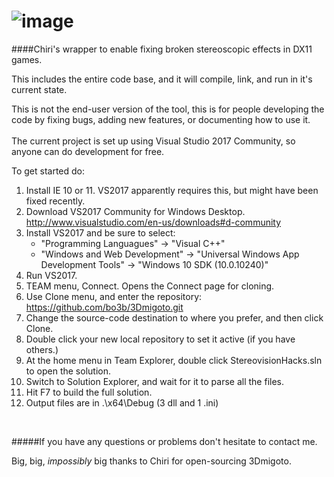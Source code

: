 ![image](https://mega.nz/file/k3lR0RLB#LEmRAIjzDu-UKVoNAGuizHB0Pc96zzoDxJkBxtFa2eg)
========
  
####Chiri's wrapper to enable fixing broken stereoscopic effects in DX11 games.

This includes the entire code base, and it will compile, link, and run in it's current state.

This is not the end-user version of the tool, this is for people developing the code by fixing
bugs, adding new features, or documenting how to use it.
<br>
<br>
The current project is set up using Visual Studio 2017 Community, so anyone can do development for free.

To get started do:

1. Install IE 10 or 11.  VS2017 apparently requires this, but might have been fixed recently.
1. Download VS2017 Community for Windows Desktop.
http://www.visualstudio.com/en-us/downloads#d-community
1. Install VS2017 and be sure to select:
   - "Programming Languagues" -> "Visual C++"
   - "Windows and Web Development" -> "Universal Windows App Development Tools" -> "Windows 10 SDK (10.0.10240)"
1. Run VS2017.
1. TEAM menu, Connect.  Opens the Connect page for cloning.
1. Use Clone menu, and enter the repository: 
https://github.com/bo3b/3Dmigoto.git
1. Change the source-code destination to where you prefer, and then click Clone.
1. Double click your new local repository to set it active (if you have others.)
1. At the home menu in Team Explorer, double click StereovisionHacks.sln to open the solution.
1. Switch to Solution Explorer, and wait for it to parse all the files.
1. Hit F7 to build the full solution.
1. Output files are in .\x64\Debug (3 dll and 1 .ini)
<br>

#####If you have any questions or problems don't hesitate to contact me.


Big, big, _impossibly_ big thanks to Chiri for open-sourcing 3Dmigoto.
